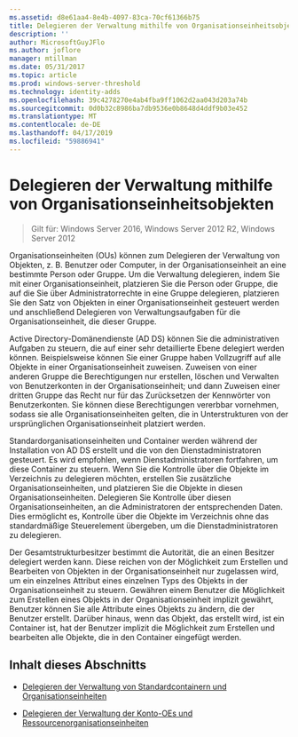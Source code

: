 ```yaml
---
ms.assetid: d8e61aa4-8e4b-4097-83ca-70cf61366b75
title: Delegieren der Verwaltung mithilfe von Organisationseinheitsobjekten
description: ''
author: MicrosoftGuyJFlo
ms.author: joflore
manager: mtillman
ms.date: 05/31/2017
ms.topic: article
ms.prod: windows-server-threshold
ms.technology: identity-adds
ms.openlocfilehash: 39c4278270e4ab4fba9ff1062d2aa043d203a74b
ms.sourcegitcommit: 0d0b32c8986ba7db9536e0b8648d4ddf9b03e452
ms.translationtype: MT
ms.contentlocale: de-DE
ms.lasthandoff: 04/17/2019
ms.locfileid: "59886941"
---
```

# <a name="delegating-administration-by-using-ou-objects"></a>Delegieren der Verwaltung mithilfe von Organisationseinheitsobjekten

>Gilt für: Windows Server 2016, Windows Server 2012 R2, Windows Server 2012

Organisationseinheiten (OUs) können zum Delegieren der Verwaltung von Objekten, z. B. Benutzer oder Computer, in der Organisationseinheit an eine bestimmte Person oder Gruppe. Um die Verwaltung delegieren, indem Sie mit einer Organisationseinheit, platzieren Sie die Person oder Gruppe, die auf die Sie über Administratorrechte in eine Gruppe delegieren, platzieren Sie den Satz von Objekten in einer Organisationseinheit gesteuert werden und anschließend Delegieren von Verwaltungsaufgaben für die Organisationseinheit, die dieser Gruppe.  
  
Active Directory-Domänendienste (AD DS) können Sie die administrativen Aufgaben zu steuern, die auf einer sehr detaillierte Ebene delegiert werden können. Beispielsweise können Sie einer Gruppe haben Vollzugriff auf alle Objekte in einer Organisationseinheit zuweisen. Zuweisen von einer anderen Gruppe die Berechtigungen nur erstellen, löschen und Verwalten von Benutzerkonten in der Organisationseinheit; und dann Zuweisen einer dritten Gruppe das Recht nur für das Zurücksetzen der Kennwörter von Benutzerkonten. Sie können diese Berechtigungen vererbbar vornehmen, sodass sie alle Organisationseinheiten gelten, die in Unterstrukturen von der ursprünglichen Organisationseinheit platziert werden.  
  
Standardorganisationseinheiten und Container werden während der Installation von AD DS erstellt und die von den Dienstadministratoren gesteuert. Es wird empfohlen, wenn Dienstadministratoren fortfahren, um diese Container zu steuern. Wenn Sie die Kontrolle über die Objekte im Verzeichnis zu delegieren möchten, erstellen Sie zusätzliche Organisationseinheiten, und platzieren Sie die Objekte in diesen Organisationseinheiten. Delegieren Sie Kontrolle über diesen Organisationseinheiten, an die Administratoren der entsprechenden Daten. Dies ermöglicht es, Kontrolle über die Objekte im Verzeichnis ohne das standardmäßige Steuerelement übergeben, um die Dienstadministratoren zu delegieren.  
  
Der Gesamtstrukturbesitzer bestimmt die Autorität, die an einen Besitzer delegiert werden kann. Diese reichen von der Möglichkeit zum Erstellen und Bearbeiten von Objekten in der Organisationseinheit nur zugelassen wird, um ein einzelnes Attribut eines einzelnen Typs des Objekts in der Organisationseinheit zu steuern. Gewähren einem Benutzer die Möglichkeit zum Erstellen eines Objekts in der Organisationseinheit implizit gewährt, Benutzer können Sie alle Attribute eines Objekts zu ändern, die der Benutzer erstellt. Darüber hinaus, wenn das Objekt, das erstellt wird, ist ein Container ist, hat der Benutzer implizit die Möglichkeit zum Erstellen und bearbeiten alle Objekte, die in den Container eingefügt werden.  
  
## <a name="in-this-section"></a>Inhalt dieses Abschnitts  
  
-   [Delegieren der Verwaltung von Standardcontainern und Organisationseinheiten](../../ad-ds/plan/Delegating-Administration-of-Default-Containers-and-OUs.md)  
  
-   [Delegieren der Verwaltung der Konto-OEs und Ressourcenorganisationseinheiten](../../ad-ds/plan/Delegating-Administration-of-Account-OUs-and-Resource-OUs.md)  
  


